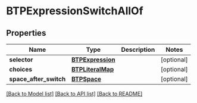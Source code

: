 # BTPExpressionSwitchAllOf

## Properties
Name | Type | Description | Notes
------------ | ------------- | ------------- | -------------
**selector** | [**BTPExpression**](BTPExpression.md) |  | [optional] 
**choices** | [**BTPLiteralMap**](BTPLiteralMap.md) |  | [optional] 
**space_after_switch** | [**BTPSpace**](BTPSpace.md) |  | [optional] 

[[Back to Model list]](../README.md#documentation-for-models) [[Back to API list]](../README.md#documentation-for-api-endpoints) [[Back to README]](../README.md)



